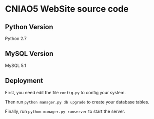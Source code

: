# CNIAO5 WebSite source code

## Python Version

Python 2.7

## MySQL Version

MySQL 5.1

## Deployment

First, you need edit the file `config.py` to config your system.

Then run `python manager.py db upgrade` to create your database tables.

Finally, run `python manager.py runserver` to start the server.
